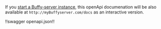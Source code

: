 
If you [start a Buffy-server instance](server-deploy), this openApi documenation will be also available at `http://myBuffyserver.com/docs` as an interactive version.

!!swagger openapi.json!!